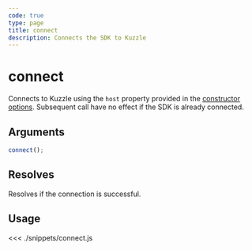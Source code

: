 ```yaml
---
code: true
type: page
title: connect
description: Connects the SDK to Kuzzle
---
```


# connect

Connects to Kuzzle using the `host` property provided in the [constructor options](/sdk/js/6/core-classes/kuzzle/constructor/#arguments-default).
Subsequent call have no effect if the SDK is already connected.

## Arguments

```js
connect();
```

## Resolves

Resolves if the connection is successful.

## Usage

<<< ./snippets/connect.js
